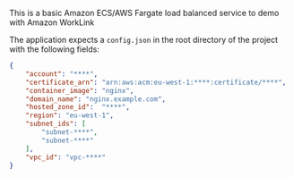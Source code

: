 This is a basic Amazon ECS/AWS Fargate load balanced service to demo with Amazon WorkLink

The application expects a `config.json` in the root directory of the project with the following fields:
```json
{
    "account": "****",
    "certificate_arn": "arn:aws:acm:eu-west-1:****:certificate/****",
    "container_image": "nginx",
    "domain_name": "nginx.example.com",
    "hosted_zone_id":  "****",
    "region": "eu-west-1",
    "subnet_ids": [
        "subnet-****", 
        "subnet-****"
    ],
    "vpc_id": "vpc-****"
}
```